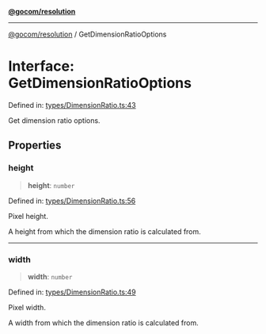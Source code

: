 [**@gocom/resolution**](../README.md)

***

[@gocom/resolution](../README.md) / GetDimensionRatioOptions

# Interface: GetDimensionRatioOptions

Defined in: [types/DimensionRatio.ts:43](https://github.com/gocom/resolution/blob/dfb8955dcfd50b34a77cb02765f6fdabc142e7b5/src/types/DimensionRatio.ts#L43)

Get dimension ratio options.

## Properties

### height

> **height**: `number`

Defined in: [types/DimensionRatio.ts:56](https://github.com/gocom/resolution/blob/dfb8955dcfd50b34a77cb02765f6fdabc142e7b5/src/types/DimensionRatio.ts#L56)

Pixel height.

A height from which the dimension ratio is calculated from.

***

### width

> **width**: `number`

Defined in: [types/DimensionRatio.ts:49](https://github.com/gocom/resolution/blob/dfb8955dcfd50b34a77cb02765f6fdabc142e7b5/src/types/DimensionRatio.ts#L49)

Pixel width.

A width from which the dimension ratio is calculated from.
